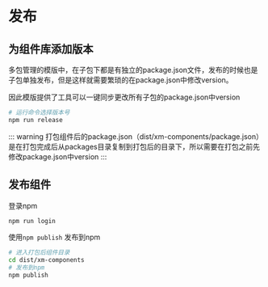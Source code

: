 # 发布

## 为组件库添加版本

多包管理的模版中，在子包下都是有独立的package.json文件，发布的时候也是子包单独发布，但是这样就需要繁琐的在package.json中修改version。

因此模版提供了工具可以一键同步更改所有子包的package.json中version

``` bash
# 运行命令选择版本号
npm run release
```

::: warning
打包组件后的package.json（dist/xm-components/package.json）是在打包完成后从packages目录复制到打包后的目录下，所以需要在打包之前先修改package.json中version
:::

## 发布组件

登录npm

``` bash
npm run login 
```

使用`npm publish` 发布到npm

```bash
# 进入打包后组件目录
cd dist/xm-components
# 发布到npm
npm publish
```
